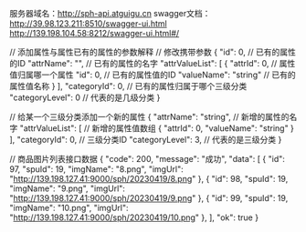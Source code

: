 服务器域名：http://sph-api.atguigu.cn
swagger文档：
http://39.98.123.211:8510/swagger-ui.html
http://139.198.104.58:8212/swagger-ui.html#/

// 添加属性与属性已有的属性的参数解释
// 修改携带参数
{
  "id": 0, // 已有的属性的ID
  "attrName": "", // 已有的属性的名字
  "attrValueList": [
    {
      "attrId": 0, // 属性值归属哪一个属性
      "id": 0, // 已有的属性值的ID
      "valueName": "string" // 已有的属性值名称
    }
  ],
  "categoryId": 0, // 已有的属性归属于哪个三级分类
  "categoryLevel": 0  // 代表的是几级分类
}

// 给某一个三级分类添加一个新的属性
{
  "attrName": "string", // 新增的属性的名字
  "attrValueList": [ // 新增的属性值数组
    {
      "attrId": 0,
      "valueName": "string"
    }
  ],
  "categoryId": 0, // 三级分类ID
  "categoryLevel": 3, // 代表的是三级分类
}

// 商品图片列表接口数据
{
  "code": 200,
  "message": "成功",
  "data": [
    {
      "id": 97,
      "spuId": 19,
      "imgName": "8.png",
      "imgUrl": "http://139.198.127.41:9000/sph/20230419/8.png"
    },
    {
      "id": 98,
      "spuId": 19,
      "imgName": "9.png",
      "imgUrl": "http://139.198.127.41:9000/sph/20230419/9.png"
    },
    {
      "id": 99,
      "spuId": 19,
      "imgName": "10.png",
      "imgUrl": "http://139.198.127.41:9000/sph/20230419/10.png"
    },
  ],
  "ok": true
}
